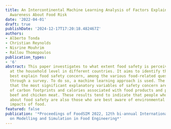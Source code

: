 ```yaml
---
title: An Intercontinental Machine Learning Analysis of Factors Explaining Consumer
  Awareness About Food Risk
date: '2022-04-01'
draft: true
publishDate: '2024-12-17T17:20:18.482467Z'
authors:
- Alberto Tonda
- Christian Reynolds
- Nisrine Mouhrim
- Rallou Thomopoulos
publication_types:
- '6'
abstract: This paper investigates to what extent food safety is perceived as a concern
  at the household level in different countries. It aims to identify the factors that
  best explain food safety concern, among the various food-related questions asked
  through a survey. To do so, a machine learning approach is used. The results show
  that the most significant explanatory variables of safety concern are the estimates
  of carbon footprints and calories associated with food products and primarily with
  beef and chicken meat. These results tend to indicate that people who are most concerned
  about food safety are also those who are best aware of environmental and nutritional
  impacts of food.
featured: false
publication: '*Proceedings of FoodSIM 2022, 12th bi-annual International Conference
  on Modelling and Simulation in Food Engineering*'
---
```


